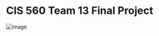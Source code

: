 # CIS 560 Team 13 Final Project
![image](https://github.com/user-attachments/assets/985833a8-684f-4dd0-a6c3-d7dd342effa3)

